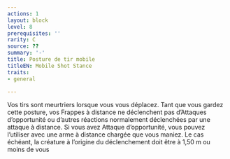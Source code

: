 ```yaml
---
actions: 1
layout: block
level: 8
prerequisites: ''
rarity: C
source: ??
summary: '-'
title: Posture de tir mobile
titleEN: Mobile Shot Stance
traits:
- general

---
```


<p>Vos tirs sont meurtriers lorsque vous vous déplacez. Tant que vous gardez cette posture, vos Frappes à distance ne déclenchent pas d’Attaques d’opportunité ou d’autres réactions normalement déclenchées par une attaque à distance. Si vous avez Attaque d’opportunité, vous pouvez l’utiliser avec une arme à distance chargée que vous maniez. Le cas échéant, la créature à l’origine du déclenchement doit être à 1,50 m ou moins de vous</p>